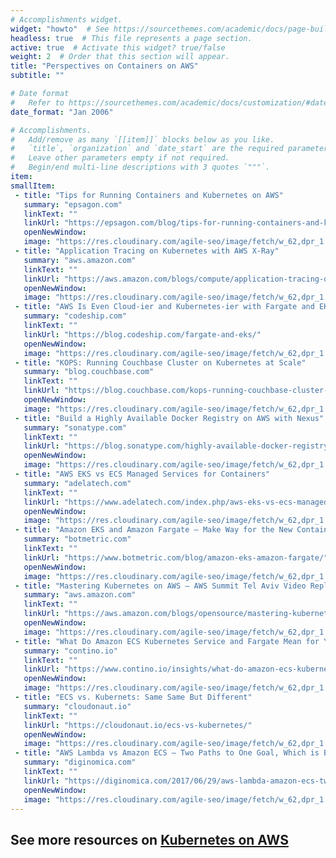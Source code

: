 ```yaml
---
# Accomplishments widget.
widget: "howto"  # See https://sourcethemes.com/academic/docs/page-builder/
headless: true  # This file represents a page section.
active: true  # Activate this widget? true/false
weight: 2  # Order that this section will appear.
title: "Perspectives on Containers on AWS"
subtitle: ""

# Date format
#   Refer to https://sourcethemes.com/academic/docs/customization/#date-format
date_format: "Jan 2006"

# Accomplishments.
#   Add/remove as many `[[item]]` blocks below as you like.
#   `title`, `organization` and `date_start` are the required parameters.
#   Leave other parameters empty if not required.
#   Begin/end multi-line descriptions with 3 quotes `"""`.
item: 
smallItem: 
 - title: "Tips for Running Containers and Kubernetes on AWS"
   summary: "epsagon.com"
   linkText: ""
   linkUrl: "https://epsagon.com/blog/tips-for-running-containers-and-kubernetes-on-aws/" 
   openNewWindow: 
   image: "https://res.cloudinary.com/agile-seo/image/fetch/w_62,dpr_1.0,d_blank_am8gzx.png/https%3A%2F%2Flogo.clearbit.com%2Fepsagon.com%3Fsize%3D250"  
 - title: "Application Tracing on Kubernetes with AWS X-Ray"
   summary: "aws.amazon.com"
   linkText: ""
   linkUrl: "https://aws.amazon.com/blogs/compute/application-tracing-on-kubernetes-with-aws-x-ray/" 
   openNewWindow: 
   image: "https://res.cloudinary.com/agile-seo/image/fetch/w_62,dpr_1.0,d_blank_am8gzx.png/https%3A%2F%2Flogo.clearbit.com%2Faws.amazon.com%3Fsize%3D250"  
 - title: "AWS Is Even Cloud-ier and Kubernetes-ier with Fargate and EKS"
   summary: "codeship.com"
   linkText: ""
   linkUrl: "https://blog.codeship.com/fargate-and-eks/" 
   openNewWindow: 
   image: "https://res.cloudinary.com/agile-seo/image/fetch/w_62,dpr_1.0,d_blank_am8gzx.png/https%3A%2F%2Flogo.clearbit.com%2Fcodeship.com%3Fsize%3D250"  
 - title: "KOPS: Running Couchbase Cluster on Kubernetes at Scale"
   summary: "blog.couchbase.com"
   linkText: ""
   linkUrl: "https://blog.couchbase.com/kops-running-couchbase-cluster-on-kubernetes-at-scale/" 
   openNewWindow: 
   image: "https://res.cloudinary.com/agile-seo/image/fetch/w_62,dpr_1.0,d_blank_am8gzx.png/https%3A%2F%2Flogo.clearbit.com%2Fblog.couchbase.com%3Fsize%3D250"  
 - title: "Build a Highly Available Docker Registry on AWS with Nexus"
   summary: "sonatype.com"
   linkText: ""
   linkUrl: "https://blog.sonatype.com/highly-available-docker-registry-on-aws-with-nexus" 
   openNewWindow: 
   image: "https://res.cloudinary.com/agile-seo/image/fetch/w_62,dpr_1.0,d_blank_am8gzx.png/https%3A%2F%2Flogo.clearbit.com%2Fsonatype.com%3Fsize%3D250" 
 - title: "AWS EKS vs ECS Managed Services for Containers"
   summary: "adelatech.com"
   linkText: ""
   linkUrl: "https://www.adelatech.com/index.php/aws-eks-vs-ecs-managed-services-for-containers/" 
   openNewWindow: 
   image: "https://res.cloudinary.com/agile-seo/image/fetch/w_62,dpr_1.0,d_blank_am8gzx.png/https%3A%2F%2Flogo.clearbit.com%2Fadelatech.com%3Fsize%3D250" 
 - title: "Amazon EKS and Amazon Fargate – Make Way for the New Container Capabilities"
   summary: "botmetric.com"
   linkText: ""
   linkUrl: "https://www.botmetric.com/blog/amazon-eks-amazon-fargate/" 
   openNewWindow: 
   image: "https://res.cloudinary.com/agile-seo/image/fetch/w_62,dpr_1.0,d_blank_am8gzx.png/https%3A%2F%2Flogo.clearbit.com%2Fbotmetric.com%3Fsize%3D250" 
 - title: "Mastering Kubernetes on AWS – AWS Summit Tel Aviv Video Replay"
   summary: "aws.amazon.com"
   linkText: ""
   linkUrl: "https://aws.amazon.com/blogs/opensource/mastering-kubernetes-aws-video-replay/" 
   openNewWindow: 
   image: "https://res.cloudinary.com/agile-seo/image/fetch/w_62,dpr_1.0,d_blank_am8gzx.png/https%3A%2F%2Flogo.clearbit.com%2Faws.amazon.com%3Fsize%3D250" 
 - title: "What Do Amazon ECS Kubernetes Service and Fargate Mean for You?"
   summary: "contino.io"
   linkText: ""
   linkUrl: "https://www.contino.io/insights/what-do-amazon-ecs-kubernetes-service-and-fargate-mean-for-you" 
   openNewWindow: 
   image: "https://res.cloudinary.com/agile-seo/image/fetch/w_62,dpr_1.0,d_blank_am8gzx.png/https%3A%2F%2Flogo.clearbit.com%2Fcontino.io%3Fsize%3D250" 
 - title: "ECS vs. Kubernets: Same Same But Different"
   summary: "cloudonaut.io"
   linkText: ""
   linkUrl: "https://cloudonaut.io/ecs-vs-kubernetes/" 
   openNewWindow: 
   image: "https://res.cloudinary.com/agile-seo/image/fetch/w_62,dpr_1.0,d_blank_am8gzx.png/https%3A%2F%2Flogo.clearbit.com%2Fcloudonaut.io%3Fsize%3D250" 
 - title: "AWS Lambda vs Amazon ECS – Two Paths to One Goal, Which is Best?"
   summary: "diginomica.com"
   linkText: ""
   linkUrl: "https://diginomica.com/2017/06/29/aws-lambda-amazon-ecs-two-paths-one-goal-which-best/" 
   openNewWindow: 
   image: "https://res.cloudinary.com/agile-seo/image/fetch/w_62,dpr_1.0,d_blank_am8gzx.png/https%3A%2F%2Flogo.clearbit.com%2Fdiginomica.com%3Fsize%3D250" 
---
```

## See more resources on [Kubernetes on AWS](/display/containers/Kubernetes+on+AWS)
